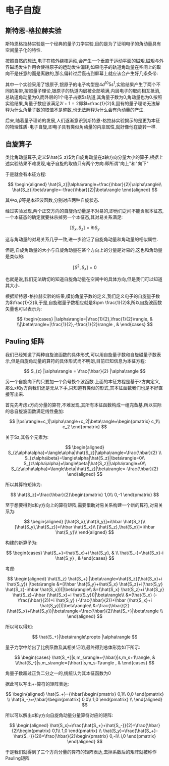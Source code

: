 # 电子自旋

## 斯特恩-格拉赫实验

斯特恩格拉赫实验是一个经典的量子力学实验,目的是为了证明电子的角动量具有空间量子化的特性.

按照自然的想法,电子在核外绕核运动,会产生一个垂直于运动平面的磁矩,磁矩与外界磁场发生作用会使得原子的运动发生偏转,如果电子的轨道角动量在空间上的取向不是任意的而是离散的,那么偏转过后轰击到屏幕上就应该会产生好几条条带:

其中一个实验采用了银原子,银原子的电子构型是$4d^{10}5s^1$,实验结果产生了两个不同的条带,按照量子理论,银原子的轨道内层被全部填满,内层电子的取向相互抵消,总轨道角动量为0,而外层的1个电子占据5s轨道,其角量子数为0,角动量也为0.按照实验结果,角量子数应该满足$2l+1=2$即$l=\frac{1}{2}$,固有的量子理论无法解释为什么角量子数的取值不是整数,也无法解释为什么会有角动量的产生.

后来,随着量子理论的发展,人们逐渐意识到斯特恩-格拉赫实验揭示的是更为本征的物理性质-电子自旋,即电子具有类似角动量的内禀属性,就好像他在旋转一样.

## 自旋算子

类比角动量算子,定义$\hat{S_z}$为自旋角动量在z轴方向分量大小的算子,根据上述实验结果不难发现,电子自旋的取值只有两个方向:即所谓"向上"和"向下"

于是就会有本征方程:

$$
\begin{aligned}
\hat{S_z}|\alpha\rangle=\frac{\hbar}{2}|\alpha\rangle\\
\hat{S_z}|\beta\rangle=-\frac{\hbar}{2}|\beta\rangle
\end{aligned}
$$

其中$\alpha,\beta$等是本征波函数,分别对应两种自旋状态.

经过实验发现,两个正交方向的自旋角动量是不对易的,即他们之间不能贡献本征态,一个本征态的确定就要抹杀掉另一个本征态,其对易关系满足:

$$
[S_x,S_z]=i\hbar S_y
$$

这与角动量的对易关系几乎一致,进一步验证了自旋角动量和角动量的相似属性.

但是,自旋角动量的大小与自旋角动量在某个方向上的分量是对易的,这也和角动量是类似的:

$$
[S^2,S_x]=0
$$

也就是说,我们无法确切的知道自旋角动量在空间中的具体方向,但是我们可以知道其大小.

根据斯特恩-格拉赫实验的结果,模仿角量子数的定义,我们定义电子的自旋量子数为$\frac{1}{2}$,于是,自旋磁量子数相应就是$\pm
\frac{1}{2}$,所以自旋波函数矢量也可以表示为:

$$
\begin{cases} |\alpha\rangle=|\frac{1}{2},\frac{1}{2}\rangle, &  \\|\beta\rangle=|\frac{1}{2},-\frac{1}{2}\rangle , &  \end{cases}
$$

## Pauling 矩阵

我们已经知道了两种自旋波函数的具体形式,可以用自旋量子数和自旋磁量子数表示,但是自旋角动量的算符的具体形式尚不明朗,目前已知信息为本征方程:

$$
S_{z} |\alpha\rangle = \frac{\hbar}{2} |\alpha\rangle
$$

另一个自旋向下的只要加一个负号换个波函数.上面的本征方程是基于z方向定义,那么x和y方向我们还是无从下手,只知道有类似的形式,其本征函数我们也是不好直接写出来.

首先先考虑z方向分量的算符,不难发现,其所有本征函数构成一组完备基,所以实际的总自旋波函数满足线性叠加:

$$
|\psi\rangle=c_1|\alpha\rangle+c_2|\beta\rangle=\begin{pmatrix}
    c_1\\
    c_2
\end{pmatrix}
$$

关于Sz,其各个元素为:

$$
\begin{aligned}
S_{z\alpha\alpha}=\langle\alpha|\hat{S_z}|\alpha\rangle=\frac{\hbar}{2} \\
S_{z\alpha\beta}=\langle\alpha|\hat{S_z}|\beta\rangle=0\\
S_{z\alpha\alpha}=\langle\beta|\hat{S_z}|\alpha\rangle=0\\
S_{z\alpha\alpha}=\langle\beta|\hat{S_z}|\beta\rangle=-\frac{\hbar}{2}
\end{aligned}
$$

所以其算符矩阵为:

$$
\hat{S_z}=\frac{\hbar}{2}\begin{pmatrix}
    1,0\\
    0,-1
\end{pmatrix}
$$

至于想要得到x和y方向上的算符矩阵,需要借助对易关系构建一个新的算符,对易关系为:

$$
\begin{aligned}
[\hat{S_x},\hat{S_y}]=i\hbar \hat{S_z}\\
[\hat{S_y},\hat{S_z}]=i\hbar \hat{S_x}\\
[\hat{S_z},\hat{S_x}]=i\hbar \hat{S_y}\\
\end{aligned}
$$

构建的新算子为:

$$
\begin{cases} \hat{S_+}=\hat{S_x}+i \hat{S_y}, &  \\ \hat{S_-}=\hat{S_x}-i \hat{S_y} , &  \end{cases}
$$

考虑:


$$
\begin{aligned}
\hat{S_z} \hat{S_+} |\beta\rangle=\hat{S_z}(\hat{S_x}+i \hat{S_y})  |\beta\rangle
&=(i\hbar \hat{S_y}+\hat{S_x} \hat{S_z}+i(\hat{S_y} \hat{S_z}-i\hbar \hat{S_x}))|\beta\rangle\\
&=(\hat{S_x} \hat{S_z}+i \hat{S_y} \hat{S_z}+\hbar (\hat{S_x}+i \hat{S_y}))|\beta\rangle\\
&=(\hat{S_x} (-\frac{\hbar}{2})+i \hat{S_y} (-\frac{\hbar}{2})+\hbar (\hat{S_x}+i \hat{S_y}))|\beta\rangle\\
&=\frac{\hbar}{2}(\hat{S_x}+i\hat{S_y})|\beta\rangle=\frac{\hbar}{2}\hat{S_+}|\beta\rangle \\
\end{aligned}
$$

所以可以得知:

$$
\hat{S_+}|\beta\rangle\propto |\alpha\rangle
$$

量子力学中给出了比例系数及其相关证明,最终得到总体形势如下所示:

$$
\begin{cases} \hat{S_+}|s,m_s\rangle={\hbar}|s,m_s+1\rangle, &  \\\hat{S_-}|s,m_s\rangle={\hbar}|s,m_s-1\rangle , &  \end{cases}
$$

角量子数超过正负二分之一的,统统认为其本征函数为0

据此可以写出+-算符的矩阵表达:

$$
\begin{aligned}
\hat{S_+}={\hbar}\begin{pmatrix}
    0,1\\
    0,0
\end{pmatrix} \\
\hat{S_-}={\hbar}\begin{pmatrix}
    0,0\\
    1,0
\end{pmatrix} \\
\end{aligned}
$$

所以可以解出x和y方向自旋角动量分量算符对应的矩阵:

$$
\begin{aligned}
\hat{S_x}=\frac{\hat{S_+}+\hat{S_-}}{2}=\frac{\hbar}{2}\begin{pmatrix}
    0,1\\
    1,0
\end{pmatrix} \\
\hat{S_y}=\frac{\hat{S_+}-\hat{S_-}}{2i}=\frac{\hbar}{2}\begin{pmatrix}
    0,-i\\
    i,0
\end{pmatrix}
\end{aligned}
$$

于是我们就得到了三个方向分量的算符的矩阵表达,去掉系数后的矩阵就被称作Pauling矩阵

